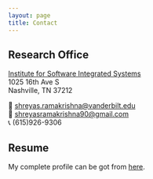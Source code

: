 ```yaml
---
layout: page
title: Contact
---
```


## Research Office
[Institute for Software Integrated Systems](https://www.isis.vanderbilt.edu/)\
1025 16th Ave S \
Nashville, TN 37212

:e-mail: shreyas.ramakrishna@vanderbilt.edu\
:e-mail: shreyasramakrishna90@gmail.com\
:telephone_receiver: (615)926-9306

## Resume
My complete profile can be got from [here](https://drive.google.com/file/d/1YahsTOhpMjDUra-686odx_lCwbWS7YDR/view?usp=sharing).
